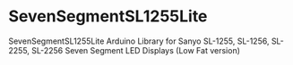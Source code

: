 # SevenSegmentSL1255Lite
SevenSegmentSL1255Lite Arduino Library for Sanyo SL-1255, SL-1256, SL-2255, SL-2256 Seven Segment LED Displays (Low Fat version)
